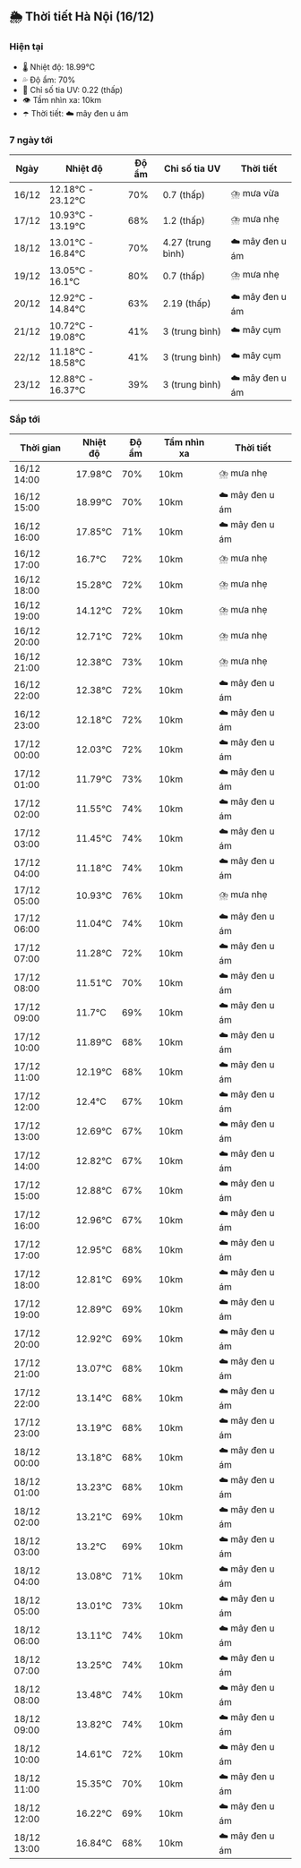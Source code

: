 ## 🌦️ Thời tiết Hà Nội (16/12)

### Hiện tại

- 🌡️ Nhiệt độ: 18.99℃
- 💦 Độ ẩm: 70%
- 🌟 Chỉ số tia UV: 0.22 (thấp)
- 👁️ Tầm nhìn xa: 10km
- ☂️ Thời tiết: ☁️ mây đen u ám

### 7 ngày tới

| Ngày | Nhiệt độ | Độ ẩm | Chỉ số tia UV | Thời tiết |
| --- | --- | --- | --- | --- |
| 16/12 | 12.18℃ - 23.12℃ | 70% | 0.7 (thấp) | ⛈️ mưa vừa |
| 17/12 | 10.93℃ - 13.19℃ | 68% | 1.2 (thấp) | ⛈️ mưa nhẹ |
| 18/12 | 13.01℃ - 16.84℃ | 70% | 4.27 (trung bình) | ☁️ mây đen u ám |
| 19/12 | 13.05℃ - 16.1℃ | 80% | 0.7 (thấp) | ⛈️ mưa nhẹ |
| 20/12 | 12.92℃ - 14.84℃ | 63% | 2.19 (thấp) | ☁️ mây đen u ám |
| 21/12 | 10.72℃ - 19.08℃ | 41% | 3 (trung bình) | ☁️ mây cụm |
| 22/12 | 11.18℃ - 18.58℃ | 41% | 3 (trung bình) | ☁️ mây cụm |
| 23/12 | 12.88℃ - 16.37℃ | 39% | 3 (trung bình) | ☁️ mây đen u ám |

### Sắp tới

| Thời gian | Nhiệt độ | Độ ẩm | Tầm nhìn xa | Thời tiết |
| --- | --- | --- | --- | --- |
| 16/12 14:00 | 17.98℃ | 70% | 10km | ⛈️ mưa nhẹ |
| 16/12 15:00 | 18.99℃ | 70% | 10km | ☁️ mây đen u ám |
| 16/12 16:00 | 17.85℃ | 71% | 10km | ☁️ mây đen u ám |
| 16/12 17:00 | 16.7℃ | 72% | 10km | ⛈️ mưa nhẹ |
| 16/12 18:00 | 15.28℃ | 72% | 10km | ⛈️ mưa nhẹ |
| 16/12 19:00 | 14.12℃ | 72% | 10km | ⛈️ mưa nhẹ |
| 16/12 20:00 | 12.71℃ | 72% | 10km | ⛈️ mưa nhẹ |
| 16/12 21:00 | 12.38℃ | 73% | 10km | ⛈️ mưa nhẹ |
| 16/12 22:00 | 12.38℃ | 72% | 10km | ☁️ mây đen u ám |
| 16/12 23:00 | 12.18℃ | 72% | 10km | ☁️ mây đen u ám |
| 17/12 00:00 | 12.03℃ | 72% | 10km | ☁️ mây đen u ám |
| 17/12 01:00 | 11.79℃ | 73% | 10km | ☁️ mây đen u ám |
| 17/12 02:00 | 11.55℃ | 74% | 10km | ☁️ mây đen u ám |
| 17/12 03:00 | 11.45℃ | 74% | 10km | ☁️ mây đen u ám |
| 17/12 04:00 | 11.18℃ | 74% | 10km | ☁️ mây đen u ám |
| 17/12 05:00 | 10.93℃ | 76% | 10km | ⛈️ mưa nhẹ |
| 17/12 06:00 | 11.04℃ | 74% | 10km | ☁️ mây đen u ám |
| 17/12 07:00 | 11.28℃ | 72% | 10km | ☁️ mây đen u ám |
| 17/12 08:00 | 11.51℃ | 70% | 10km | ☁️ mây đen u ám |
| 17/12 09:00 | 11.7℃ | 69% | 10km | ☁️ mây đen u ám |
| 17/12 10:00 | 11.89℃ | 68% | 10km | ☁️ mây đen u ám |
| 17/12 11:00 | 12.19℃ | 68% | 10km | ☁️ mây đen u ám |
| 17/12 12:00 | 12.4℃ | 67% | 10km | ☁️ mây đen u ám |
| 17/12 13:00 | 12.69℃ | 67% | 10km | ☁️ mây đen u ám |
| 17/12 14:00 | 12.82℃ | 67% | 10km | ☁️ mây đen u ám |
| 17/12 15:00 | 12.88℃ | 67% | 10km | ☁️ mây đen u ám |
| 17/12 16:00 | 12.96℃ | 67% | 10km | ☁️ mây đen u ám |
| 17/12 17:00 | 12.95℃ | 68% | 10km | ☁️ mây đen u ám |
| 17/12 18:00 | 12.81℃ | 69% | 10km | ☁️ mây đen u ám |
| 17/12 19:00 | 12.89℃ | 69% | 10km | ☁️ mây đen u ám |
| 17/12 20:00 | 12.92℃ | 69% | 10km | ☁️ mây đen u ám |
| 17/12 21:00 | 13.07℃ | 68% | 10km | ☁️ mây đen u ám |
| 17/12 22:00 | 13.14℃ | 68% | 10km | ☁️ mây đen u ám |
| 17/12 23:00 | 13.19℃ | 68% | 10km | ☁️ mây đen u ám |
| 18/12 00:00 | 13.18℃ | 68% | 10km | ☁️ mây đen u ám |
| 18/12 01:00 | 13.23℃ | 68% | 10km | ☁️ mây đen u ám |
| 18/12 02:00 | 13.21℃ | 69% | 10km | ☁️ mây đen u ám |
| 18/12 03:00 | 13.2℃ | 69% | 10km | ☁️ mây đen u ám |
| 18/12 04:00 | 13.08℃ | 71% | 10km | ☁️ mây đen u ám |
| 18/12 05:00 | 13.01℃ | 73% | 10km | ☁️ mây đen u ám |
| 18/12 06:00 | 13.11℃ | 74% | 10km | ☁️ mây đen u ám |
| 18/12 07:00 | 13.25℃ | 74% | 10km | ☁️ mây đen u ám |
| 18/12 08:00 | 13.48℃ | 74% | 10km | ☁️ mây đen u ám |
| 18/12 09:00 | 13.82℃ | 74% | 10km | ☁️ mây đen u ám |
| 18/12 10:00 | 14.61℃ | 72% | 10km | ☁️ mây đen u ám |
| 18/12 11:00 | 15.35℃ | 70% | 10km | ☁️ mây đen u ám |
| 18/12 12:00 | 16.22℃ | 69% | 10km | ☁️ mây đen u ám |
| 18/12 13:00 | 16.84℃ | 68% | 10km | ☁️ mây đen u ám |
